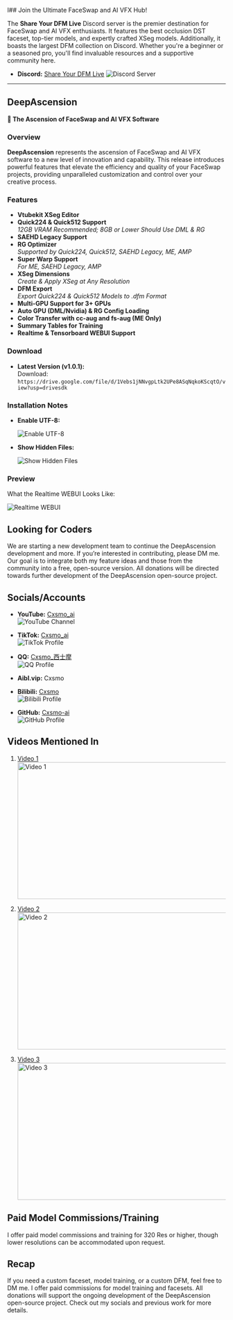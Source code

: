 I## Join the Ultimate FaceSwap and AI VFX Hub!

The **Share Your DFM Live** Discord server is the premier destination for FaceSwap and AI VFX enthusiasts. It features the best occlusion DST faceset, top-tier models, and expertly crafted XSeg models. Additionally, it boasts the largest DFM collection on Discord. Whether you're a beginner or a seasoned pro, you'll find invaluable resources and a supportive community here.

- **Discord:** [Share Your DFM Live](https://discord.gg/njSKPUQtFa)
  ![Discord Server](https://img.shields.io/badge/Discord-Share_Your_DFM_Live-blue?logo=discord&logoColor=white)


---

## DeepAscension

**🌟 The Ascension of FaceSwap and AI VFX Software**

### Overview

**DeepAscension** represents the ascension of FaceSwap and AI VFX software to a new level of innovation and capability. This release introduces powerful features that elevate the efficiency and quality of your FaceSwap projects, providing unparalleled customization and control over your creative process.

### Features

- **Vtubekit XSeg Editor**
- **Quick224 & Quick512 Support**  
  *12GB VRAM Recommended; 8GB or Lower Should Use DML & RG*
- **SAEHD Legacy Support**
- **RG Optimizer**  
  *Supported by Quick224, Quick512, SAEHD Legacy, ME, AMP*
- **Super Warp Support**  
  *For ME, SAEHD Legacy, AMP*
- **XSeg Dimensions**  
  *Create & Apply XSeg at Any Resolution*
- **DFM Export**  
  *Export Quick224 & Quick512 Models to .dfm Format*
- **Multi-GPU Support for 3+ GPUs**
- **Auto GPU (DML/Nvidia) & RG Config Loading**
- **Color Transfer with cc-aug and fs-aug (ME Only)**
- **Summary Tables for Training**
- **Realtime & Tensorboard WEBUI Support**

### Download

- **Latest Version (v1.0.1):**  
  Download: `https://drive.google.com/file/d/1Vebs1jNNvgpLtk2UPe8ASqNqkoKScqtO/view?usp=drivesdk`

### Installation Notes

- **Enable UTF-8:**

  ![Enable UTF-8](https://i.imgur.com/WENY8MH.png)

- **Show Hidden Files:**

  ![Show Hidden Files](https://i.imgur.com/so3h6gN.jpeg)

### Preview

What the Realtime WEBUI Looks Like:

![Realtime WEBUI](https://i.imgur.com/vT2qIpZ.png)



## Looking for Coders

We are starting a new development team to continue the DeepAscension development and more. If you’re interested in contributing, please DM me. Our goal is to integrate both my feature ideas and those from the community into a free, open-source version. All donations will be directed towards further development of the DeepAscension open-source project.

## Socials/Accounts

- **YouTube:** [Cxsmo_ai](https://youtube.com/Cxsmo_ai)  
  ![YouTube Channel](https://img.shields.io/badge/YouTube-Cxsmo_ai-red?logo=youtube&logoColor=white)
  
- **TikTok:** [Cxsmo_ai](https://tiktok.com/@Cxsmo_ai)  
  ![TikTok Profile](https://img.shields.io/badge/TikTok-Cxsmo_ai-black?logo=tiktok&logoColor=white)

- **QQ:** [Cxsmo_西士摩](https://w.qq.com/)  
  ![QQ Profile](https://img.shields.io/badge/QQ-Cxsmo_西士摩-blue?logo=qq&logoColor=white)

- **Aibl.vip:** Cxsmo  

- **Bilibili:** [Cxsmo](https://bilibili.com/Cxsmo)  
  ![Bilibili Profile](https://img.shields.io/badge/Bilibili-Cxsmo-orange?logo=bilibili&logoColor=white)

- **GitHub:** [Cxsmo-ai](https://github.com/Cxsmo-ai)  
  ![GitHub Profile](https://img.shields.io/badge/GitHub-Cxsmo_ai-lightgrey?logo=github&logoColor=white)

## Videos Mentioned In

1. [Video 1](https://youtu.be/tEGown-ySfI)  
   <a href="https://www.youtube.com/watch?v=tEGown-ySfI" target="_blank">
   <img src="https://img.youtube.com/vi/tEGown-ySfI/0.jpg" alt="Video 1" width="560" height="315" />
   </a>

2. [Video 2](https://youtu.be/w0Wkhz4G6OA)  
   <a href="https://www.youtube.com/watch?v=w0Wkhz4G6OA" target="_blank">
   <img src="https://img.youtube.com/vi/w0Wkhz4G6OA/0.jpg" alt="Video 2" width="560" height="315" />
   </a>

3. [Video 3](https://youtu.be/7YiM_elQuPA)  
   <a href="https://www.youtube.com/watch?v=7YiM_elQuPA" target="_blank">
   <img src="https://img.youtube.com/vi/7YiM_elQuPA/0.jpg" alt="Video 3" width="560" height="315" />
   </a>

## Paid Model Commissions/Training

I offer paid model commissions and training for 320 Res or higher, though lower resolutions can be accommodated upon request.

## Recap

If you need a custom faceset, model training, or a custom DFM, feel free to DM me. I offer paid commissions for model training and facesets. All donations will support the ongoing development of the DeepAscension open-source project. Check out my socials and previous work for more details.
